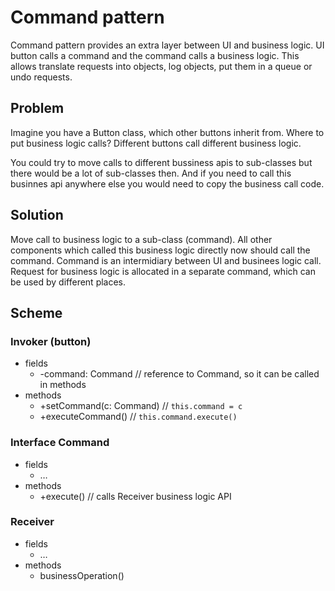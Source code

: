 # Command pattern

Command pattern provides an extra layer between UI and business logic. UI button calls a command and the command calls a business logic. This allows translate requests into objects, log objects, put them in a queue or undo requests.

## Problem

Imagine you have a Button class, which other buttons inherit from. Where to put business logic calls? Different buttons call different business logic.

You could try to move calls to different bussiness apis to sub-classes but there would be a lot of sub-classes then. And if you need to call this businnes api anywhere else you would need to copy the business call code.

## Solution

Move call to business logic to a sub-class (command). All other components which called this business logic directly now should call the command. Command is an intermidiary between UI and businees logic call. Request for business logic is allocated in a separate command, which can be used by different places.

## Scheme

### Invoker (button)

- fields
  - -command: Command // reference to Command, so it can be called in methods
- methods
  - +setCommand(c: Command) // `this.command = c`
  - +executeCommand() // `this.command.execute()`

### Interface Command

- fields
  - …
- methods
  - +execute() // calls Receiver business logic API

### Receiver

- fields
  - …
- methods
  - businessOperation()
